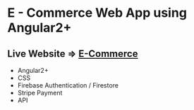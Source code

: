 # E - Commerce Web App using Angular2+

## Live Website => [E-Commerce](https://cryptic-sierra-00052.herokuapp.com/)

* Angular2+
* CSS
* Firebase Authentication / Firestore
* Stripe Payment
* API
